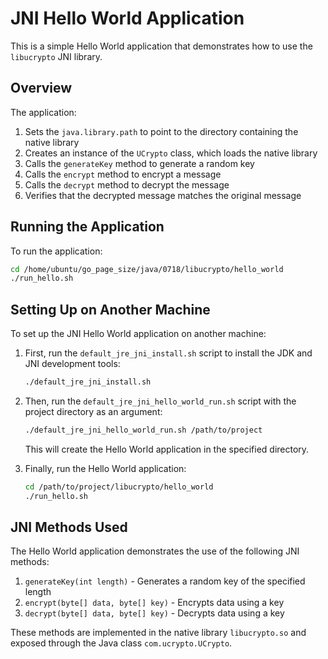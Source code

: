 # JNI Hello World Application

This is a simple Hello World application that demonstrates how to use the `libucrypto` JNI library.

## Overview

The application:

1. Sets the `java.library.path` to point to the directory containing the native library
2. Creates an instance of the `UCrypto` class, which loads the native library
3. Calls the `generateKey` method to generate a random key
4. Calls the `encrypt` method to encrypt a message
5. Calls the `decrypt` method to decrypt the message
6. Verifies that the decrypted message matches the original message

## Running the Application

To run the application:

```bash
cd /home/ubuntu/go_page_size/java/0718/libucrypto/hello_world
./run_hello.sh
```

## Setting Up on Another Machine

To set up the JNI Hello World application on another machine:

1. First, run the `default_jre_jni_install.sh` script to install the JDK and JNI development tools:

   ```bash
   ./default_jre_jni_install.sh
   ```

2. Then, run the `default_jre_jni_hello_world_run.sh` script with the project directory as an argument:

   ```bash
   ./default_jre_jni_hello_world_run.sh /path/to/project
   ```

   This will create the Hello World application in the specified directory.

3. Finally, run the Hello World application:

   ```bash
   cd /path/to/project/libucrypto/hello_world
   ./run_hello.sh
   ```

## JNI Methods Used

The Hello World application demonstrates the use of the following JNI methods:

1. `generateKey(int length)` - Generates a random key of the specified length
2. `encrypt(byte[] data, byte[] key)` - Encrypts data using a key
3. `decrypt(byte[] data, byte[] key)` - Decrypts data using a key

These methods are implemented in the native library `libucrypto.so` and exposed through the Java class `com.ucrypto.UCrypto`.
